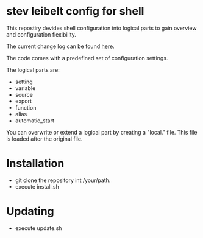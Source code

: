 # stev leibelt config for shell

This repostiry devides shell configuration into logical parts to gain overview and configuration flexibility.

The current change log can be found [here](CHANGELOG.md).

The code comes with a predefined set of configuration settings.

The logical parts are:

* setting
* variable
* source
* export
* function
* alias
* automatic_start

You can overwrite or extend a logical part by creating a "local.<logical part file name>" file. This file is loaded after the original file.

# Installation

* git clone the repository int /your/path.
* execute install.sh

# Updating

* execute update.sh
